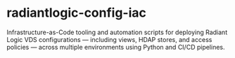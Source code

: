 # radiantlogic-config-iac
Infrastructure-as-Code tooling and automation scripts for deploying Radiant Logic VDS configurations — including views, HDAP stores, and access policies — across multiple environments using Python and CI/CD pipelines.
